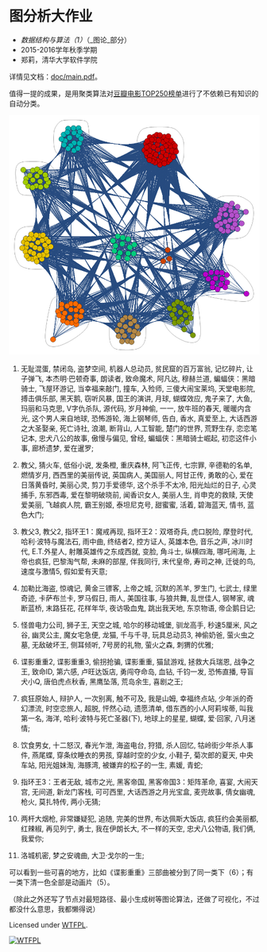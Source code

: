 # 图分析大作业

* _数据结构与算法（1）_（_图论_部分）
* 2015-2016学年秋季学期
* 郑莉，清华大学软件学院

详情见文档：[doc/main.pdf](https://github.com/lizy14/network-data-analysis/blob/master/doc/main.pdf)。

值得一提的成果，是用聚类算法对[豆瓣电影TOP250榜单](http://movie.douban.com/top250)进行了不依赖已有知识的自动分类。

![聚类结果可视化](https://github.com/lizy14/network-data-analysis/blob/master/presenter/CommunityStructure.png?raw=true)

1. 无耻混蛋, 禁闭岛, 盗梦空间, 机器人总动员, 贫民窟的百万富翁, 记忆碎片, 让子弹飞, 本杰明·巴顿奇事, 朗读者, 致命魔术, 阿凡达, 穆赫兰道, 蝙蝠侠：黑暗骑士, 飞屋环游记, 当幸福来敲门, 撞车, 入殓师, 三傻大闹宝莱坞, 天堂电影院, 搏击俱乐部, 黑天鹅, 窃听风暴, 国王的演讲, 月球, 蝴蝶效应, 鬼子来了, 大鱼, 玛丽和马克思, V字仇杀队, 源代码, 岁月神偷, 一一, 放牛班的春天, 暖暖内含光, 这个男人来自地球, 恐怖游轮, 海上钢琴师, 告白, 香水, 真爱至上, 大话西游之大圣娶亲, 死亡诗社, 浪潮, 断背山, 人工智能, 楚门的世界, 荒野生存, 恋恋笔记本, 忠犬八公的故事, 傲慢与偏见, 曾经, 蝙蝠侠：黑暗骑士崛起, 初恋这件小事, 廊桥遗梦, 爱在暹罗;

2. 教父, 猜火车, 低俗小说, 发条橙, 重庆森林, 阿飞正传, 七宗罪, 辛德勒的名单, 燃情岁月, 西西里的美丽传说, 英国病人, 美国丽人, 阿甘正传, 勇敢的心, 爱在日落黄昏时, 美丽心灵, 剪刀手爱德华, 这个杀手不太冷, 阳光灿烂的日子, 心灵捕手, 东邪西毒, 爱在黎明破晓前, 闻香识女人, 美丽人生, 肖申克的救赎, 天使爱美丽, 飞越疯人院, 霸王别姬, 泰坦尼克号, 甜蜜蜜, 活着, 碧海蓝天, 情书, 蓝色大门;

3. 教父3, 教父2, 指环王1：魔戒再现, 指环王2：双塔奇兵, 虎口脱险, 摩登时代, 哈利·波特与魔法石, 雨中曲, 终结者2, 控方证人, 英雄本色, 音乐之声, 冰川时代, E.T.外星人, 射雕英雄传之东成西就, 变脸, 角斗士, 纵横四海, 哪吒闹海, 上帝也疯狂, 巴黎淘气帮, 未麻的部屋, 伴我同行, 末代皇帝, 寿司之神, 迁徙的鸟, 速度与激情5, 假如爱有天意;

4. 加勒比海盗, 惊魂记, 黄金三镖客, 上帝之城, 沉默的羔羊, 罗生门, 七武士, 绿里奇迹, 卡萨布兰卡, 罗马假日, 雨人, 美国往事, 与狼共舞, 乱世佳人, 钢琴家, 魂断蓝桥, 末路狂花, 花样年华, 夜访吸血鬼, 跳出我天地, 东京物语, 帝企鹅日记;

5. 怪兽电力公司, 狮子王, 天空之城, 哈尔的移动城堡, 驯龙高手, 秒速5厘米, 风之谷, 幽灵公主, 魔女宅急便, 龙猫, 千与千寻, 玩具总动员3, 神偷奶爸, 萤火虫之墓, 无敌破坏王, 侧耳倾听, 7号房的礼物, 萤火之森, 刺猬的优雅;

6. 谍影重重2, 谍影重重3, 偷拐抢骗, 谍影重重, 猫鼠游戏, 拯救大兵瑞恩, 战争之王, 致命ID, 第六感, 卢旺达饭店, 勇闯夺命岛, 血钻, 千钧一发, 恐怖直播, 导盲犬小Q, 唐伯虎点秋香, 黑鹰坠落, 荒岛余生, 喜剧之王;

7. 疯狂原始人, 辩护人, 一次别离, 触不可及, 我是山姆, 幸福终点站, 少年派的奇幻漂流, 时空恋旅人, 超脱, 怦然心动, 遗愿清单, 借东西的小人阿莉埃蒂, 叫我第一名, 海洋, 哈利·波特与死亡圣器(下), 地球上的星星, 蝴蝶, 爱·回家, 八月迷情;

8. 饮食男女, 十二怒汉, 春光乍泄, 海盗电台, 狩猎, 杀人回忆, 牯岭街少年杀人事件, 燕尾蝶, 穿条纹睡衣的男孩, 穿越时空的少女, 小鞋子, 菊次郎的夏天, 中央车站, 阳光姐妹淘, 海豚湾, 被嫌弃的松子的一生, 素媛, 青蛇;

9. 指环王3：王者无敌, 城市之光, 黑客帝国, 黑客帝国3：矩阵革命, 喜宴, 大闹天宫, 无间道, 新龙门客栈, 可可西里, 大话西游之月光宝盒, 麦兜故事, 倩女幽魂, 枪火, 莫扎特传, 两小无猜;

10. 两杆大烟枪, 非常嫌疑犯, 追随, 完美的世界, 布达佩斯大饭店, 疯狂约会美丽都, 红辣椒, 再见列宁, 勇士, 我在伊朗长大, 不一样的天空, 忠犬八公物语, 我们俩, 我爱你;

11. 洛城机密, 梦之安魂曲, 大卫·戈尔的一生;

可以看到一些可喜的地方，比如《谍影重重》三部曲被分到了同一类下（6）；有一类下清一色全部是动画片（5）。

（除此之外还写了节点对最短路径、最小生成树等图论算法，还做了可视化，不过都没什么意思，我都懒得说）

Licensed under [WTFPL](http://www.wtfpl.net/).

<a href="http://www.wtfpl.net/"><img
       src="http://www.wtfpl.net/wp-content/uploads/2012/12/wtfpl-badge-4.png"
       width="80" height="15" alt="WTFPL" /></a>
